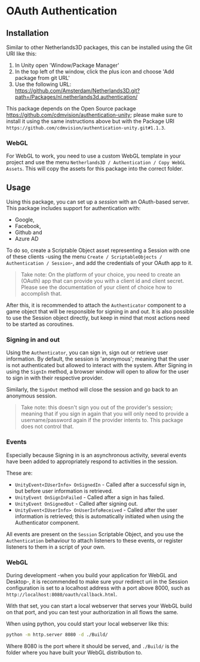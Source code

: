 ﻿OAuth Authentication
====================

Installation
------------

Similar to other Netherlands3D packages, this can be installed using the Git URI like this:

1. In Unity open 'Window/Package Manager'
2. In the top left of the window, click the plus icon and choose 'Add package from git URL'
3. Use the following URL: https://github.com/Amsterdam/Netherlands3D.git?path=/Packages/nl.netherlands3d.authentication/

This package depends on the Open Source package https://github.com/cdmvision/authentication-unity; please make sure to 
install it using the same instructions above but with the Package URI 
`https://github.com/cdmvision/authentication-unity.git#1.1.3`.

### WebGL

For WebGL to work, you need to use a custom WebGL template in your project and use the menu 
`Netherlands3D / Authentication / Copy WebGL Assets`. This will copy the assets for this package
into the correct folder.

Usage
-----

Using this package, you can set up a _session_ with an OAuth-based server. This package includes support for
authentication with:

* Google, 
* Facebook, 
* Github and 
* Azure AD

To do so, create a Scriptable Object asset representing a Session with one of these clients -using the menu 
`Create / ScriptableObjects / Authentication / Session`-, and add the credentials of your OAuth app to it.

> Take note: On the platform of your choice, you need to create an (OAuth) app that can provide you with a client id 
> and client secret. Please see the documentation of your client of choice how to accomplish that.

After this, it is recommended to attach the `Authenticator` component to a game object that will be responsible for
signing in and out. It is also possible to use the Session object directly, but keep in mind that most actions need to 
be started as coroutines.

### Signing in and out

Using the `Authenticator`, you can sign in, sign out or retrieve user information. By default, the session is 
'anonymous'; meaning that the user is not authenticated but allowed to interact with the system. After Signing in 
using the `SignIn` method, a browser window will open to allow for the user to sign in with their respective provider.

Similarly, the `SignOut` method will close the session and go back to an anonymous session.

> Take note: this doesn't sign you out of the provider's session; meaning that if you sign in again that you will only 
> need to provide a username/password again if the provider intents to. This package does not control that.

### Events

Especially because Signing in is an asynchronous activity, several events have been added to appropriately respond to 
activities in the session.

These are:

- `UnityEvent<IUserInfo> OnSignedIn` - Called after a successful sign in, but before user information is retrieved.
- `UnityEvent OnSignInFailed` - Called after a sign in has failed.
- `UnityEvent OnSignedOut` - Called after signing out.
- `UnityEvent<IUserInfo> OnUserInfoReceived` - Called after the user information is retrieved; this is automatically 
  initiated when using the Authenticator component.

All events are present on the `Session` Scriptable Object, and you use the `Authentication` behaviour to attach 
listeners to these events, or register listeners to them in a script of your own.

### WebGL

During development -when you build your application for WebGL and Desktop-, it is recommended to make sure your
redirect uri in the Session configuration is set to a localhost address with a port above 8000, such as 
`http://localhost:8080/oauth/callback.html`.

With that set, you can start a local webserver that serves your WebGL build on that port, and you can test your 
authorization in all flows the same.

When using python, you could start your local webserver like this:

```bash
python -m http.server 8080 -d ./Build/
```

Where 8080 is the port where it should be served, and `./Build/` is the folder where you have built your WebGL 
distribution to.